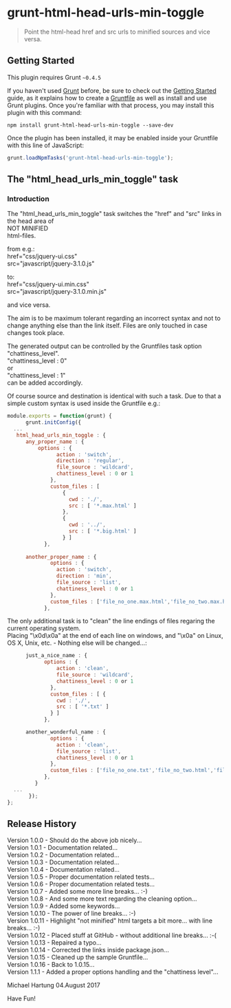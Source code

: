 # grunt-html-head-urls-min-toggle

> Point the html-head href and src urls to minified sources and vice versa.

## Getting Started
This plugin requires Grunt `~0.4.5`

If you haven't used [Grunt](http://gruntjs.com/) before, be sure to check out the [Getting Started](http://gruntjs.com/getting-started) guide, as it explains how to create a [Gruntfile](http://gruntjs.com/sample-gruntfile) as well as install and use Grunt plugins. Once you're familiar with that process, you may install this plugin with this command:

```shell
npm install grunt-html-head-urls-min-toggle --save-dev
```

Once the plugin has been installed, it may be enabled inside your Gruntfile with this line of JavaScript:

```js
grunt.loadNpmTasks('grunt-html-head-urls-min-toggle');
```

## The "html_head_urls_min_toggle" task

### Introduction
The "html_head_urls_min_toggle" task switches the "href" and "src" links in the head area of<br>NOT MINIFIED<br>html-files. 

from e.g.:<br>href="css/jquery-ui.css"<br>
           src="javascript/jquery-3.1.0.js"<br>

to:<br>href="css/jquery-ui.min.css"<br>
           src="javascript/jquery-3.1.0.min.js"<br>

and vice versa.

The aim is to be maximum tolerant regarding an incorrect syntax and not to change anything else than the link itself.
Files are only touched in case changes took place.

The generated output can be controlled by the Gruntfiles task option "chattiness_level".<br>
"chattiness_level : 0"<br>or<br>"chattiness_level : 1"<br>can be added accordingly. 

Of course source and destination is identical with such a task.
Due to that a simple custom syntax is used inside the Gruntfile e.g.:
```js
module.exports = function(grunt) {
      grunt.initConfig({
  ...
   html_head_urls_min_toggle : {
      any_proper_name : {
	      options : {
	            action : 'switch',
	            direction : 'regular',
	            file_source : 'wildcard',
	            chattiness_level : 0 or 1 
	          },
	          custom_files : [
	              {
	                cwd : './',
	                src : [ '*.max.html' ]
	              },
	              {
	                cwd : '../',
	                src : [ '*.big.html' ]
	              } ]
	        },
	        
      another_proper_name : {
	          options : {
	            action : 'switch',
	            direction : 'min',
	            file_source : 'list',
	            chattiness_level : 0 or 1
	          },
	          custom_files : ['file_no_one.max.html','file_no_two.max.html','file_no_three.max.html']
	        },
```

The only additional task is to "clean" the line endings of files regaring the current operating system.<br>
Placing "\x0d\x0a" at the end of each line on windows, and "\x0a" on Linux, OS X, Unix, etc. - Nothing else will be changed...:<br>

```js	        
      just_a_nice_name : {
	        options : {
	            action : 'clean',
	            file_source : 'wildcard',
	            chattiness_level : 0 or 1
	          },
	          custom_files : [ {
	            cwd : './',
	            src : [ '*.txt' ]
	          } ]
	        },    

      another_wonderful_name : {
	          options : {
	            action : 'clean',
	            file_source : 'list',
	            chattiness_level : 0 or 1
	          },
	          custom_files : ['file_no_one.txt','file_no_two.html','file_no_three.txt']
	        },
	     }
  ...
       });
};    
```

## Release History
Version 1.0.0 - Should do the above job nicely...<br>
Version 1.0.1 - Documentation related...<br>
Version 1.0.2 - Documentation related...<br>
Version 1.0.3 - Documentation related...<br>
Version 1.0.4 - Documentation related...<br>
Version 1.0.5 - Proper documentation related tests...<br>
Version 1.0.6 - Proper documentation related tests...<br>
Version 1.0.7 - Added some more line breaks... :-)<br>
Version 1.0.8 - And some more text regarding the cleaning option...<br>
Version 1.0.9 - Added some keywords...<br>
Version 1.0.10 - The power of line breaks... :-)<br>
Version 1.0.11 - Highlight "not minified" html targets a bit more... with line breaks... :-)<br>
Version 1.0.12 - Placed stuff at GitHub - without additional line breaks... :-(<br>
Version 1.0.13 - Repaired a typo...<br>
Version 1.0.14 - Corrected the links inside package.json...<br>
Version 1.0.15 - Cleaned up the sample Gruntfile...<br>
Version 1.0.16 - Back to 1.0.15...<br>
Version 1.1.1 - Added a proper options handling and the "chattiness level"...<br>

Michael Hartung
04.August 2017
 
Have Fun! 
